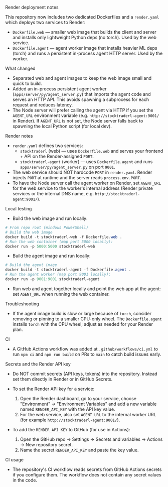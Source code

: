 Render deployment notes

This repository now includes two dedicated Dockerfiles and a `render.yaml` which deploys two services to Render:

- `Dockerfile.web` — smaller web image that builds the client and server and installs only lightweight Python deps (no torch). Used by the web service.
- `Dockerfile.agent` — agent worker image that installs heavier ML deps (torch) and runs a persistent in-process agent HTTP server. Used by the worker.

What changed
- Separated web and agent images to keep the web image small and quick to build.
- Added an in-process persistent agent worker (`apps/server/py/agent_server.py`) that imports the agent code and serves an HTTP API. This avoids spawning a subprocess for each request and reduces latency.
- The Node server will prefer calling the agent via HTTP if you set the `AGENT_URL` environment variable (e.g. `http://stocktraderl-agent:9001/` in Render). If `AGENT_URL` is not set, the Node server falls back to spawning the local Python script (for local dev).

Render notes
- `render.yaml` defines two services:
	- `stocktraderl` (web) — uses `Dockerfile.web` and serves your frontend + API on the Render-assigned `PORT`.
	- `stocktraderl-agent` (worker) — uses `Dockerfile.agent` and runs `apps/server/py/agent_server.py` on port `9001`.
- The web service should NOT hardcode `PORT` in `render.yaml`. Render injects `PORT` at runtime and the server reads `process.env.PORT`.
- To have the Node server call the agent worker on Render, set `AGENT_URL` for the web service to the worker's internal address (Render private services or the internal DNS name, e.g. `http://stocktraderl-agent:9001/`).

Local testing
- Build the web image and run locally:

```powershell
# From repo root (Windows PowerShell)
# Build the web image
docker build -t stocktraderl-web -f Dockerfile.web .
# Run the web container (map port 5000 locally):
docker run -p 5000:5000 stocktraderl-web
```

- Build the agent image and run locally:

```powershell
# Build the agent image
docker build -t stocktraderl-agent -f Dockerfile.agent .
# Run the agent worker (map port 9001 locally):
docker run -p 9001:9001 stocktraderl-agent
```

- Run web and agent together locally and point the web app at the agent: set `AGENT_URL` when running the web container.

Troubleshooting
- If the agent image build is slow or large because of `torch`, consider removing or pinning to a smaller CPU-only wheel. The `Dockerfile.agent` installs `torch` with the CPU wheel; adjust as needed for your Render plan.

CI
- A GitHub Actions workflow was added at `.github/workflows/ci.yml` to run `npm ci` and `npm run build` on PRs to `main` to catch build issues early.

Secrets and the Render API key
- Do NOT commit secrets (API keys, tokens) into the repository. Instead set them directly in Render or in GitHub Secrets.
- To set the Render API key for a service:
	1. Open the Render dashboard, go to your service, choose "Environment" -> "Environment Variables" and add a new variable named `RENDER_API_KEY` with the API key value.
	2. For the web service, also set `AGENT_URL` to the internal worker URL (for example `http://stocktraderl-agent:9001/`).

- To add the `RENDER_API_KEY` to GitHub (for use in Actions):
	1. Open the GitHub repo -> Settings -> Secrets and variables -> Actions -> New repository secret.
	2. Name the secret `RENDER_API_KEY` and paste the key value.

CI usage
- The repository's CI workflow reads secrets from GitHub Actions secrets if you configure them. The workflow does not contain any secret values in the code.

